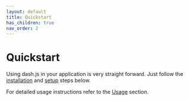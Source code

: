 ```yaml
---
layout: default
title: Quickstart
has_children: true
nav_order: 2
---
```


# Quickstart

Using dash.js in your application is very straight forward. Just follow the [installation](installation.html)
and [setup](setup.html) steps below.

For detailed usage instructions refer to the [Usage](../usage/index.html) section.


